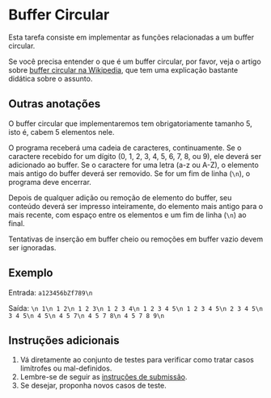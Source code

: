 # Buffer Circular

Esta tarefa consiste em implementar as funções relacionadas a um buffer
circular.

Se você precisa entender o que é um buffer circular, por favor, veja o artigo
sobre
[buffer circular na Wikipedia](https://en.wikipedia.org/wiki/Circular_buffer),
que tem uma explicação bastante didática sobre o assunto.

## Outras anotações
O buffer circular que implementaremos tem obrigatoriamente tamanho 5, isto é,
cabem 5 elementos nele.

O programa receberá uma cadeia de caracteres, continuamente. Se o caractere
recebido for um dígito (0, 1, 2, 3, 4, 5, 6, 7, 8, ou 9), ele deverá ser
adicionado ao buffer. Se o caractere for uma letra (a-z ou A-Z), o elemento mais
antigo do buffer deverá ser removido. Se for um fim de linha (`\n`), o programa
deve encerrar.

Depois de qualquer adição ou remoção de elemento do buffer, seu conteúdo deverá
ser impresso inteiramente, do elemento mais antigo para o mais recente, com
espaço entre os elementos e um fim de linha (`\n`) ao final.

Tentativas de inserção em buffer cheio ou remoções em buffer vazio devem ser
ignoradas.

## Exemplo
Entrada: `a123456bZf789\n`

Saída:
`\n
 1\n
 1 2\n
 1 2 3\n
 1 2 3 4\n
 1 2 3 4 5\n
 1 2 3 4 5\n
 2 3 4 5\n
 3 4 5\n
 4 5\n
 4 5 7\n
 4 5 7 8\n
 4 5 7 8 9\n`



## Instruções adicionais

1. Vá diretamente ao conjunto de testes para verificar como tratar casos
   limítrofes ou mal-definidos.
1. Lembre-se de seguir as [instruções de submissão](doc/instrucoes.md).
1. Se desejar, proponha novos casos de teste.
